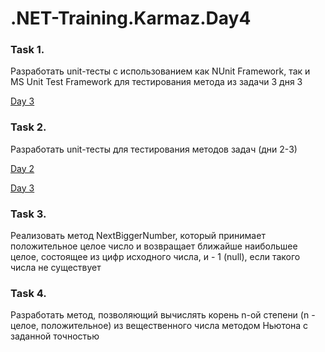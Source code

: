 # .NET-Training.Karmaz.Day4
### Task 1.

Разработать unit-тесты с использованием как NUnit Framework, так и MS Unit Test Framework для тестирования метода из задачи 3 дня 3

[Day 3](https://github.com/AlexKarmaz/.NET-Training.Karmaz.Day3)

### Task 2.

Разработать unit-тесты для тестирования методов задач (дни 2-3)

[Day 2](https://github.com/AlexKarmaz/.NET-Training.Karmaz.Day1)

[Day 3](https://github.com/AlexKarmaz/.NET-Training.Karmaz.Day3)


### Task 3.

Реализовать метод NextBiggerNumber, который принимает положительное целое число и возвращает ближайше наибольшее целое, состоящее из цифр исходного числа, и - 1 (null), если такого числа не существует


### Task 4.

Разработать метод, позволяющий вычислять корень n-ой степени (n - целое, положительное) из вещественного числа методом Ньютона с заданной точностью
